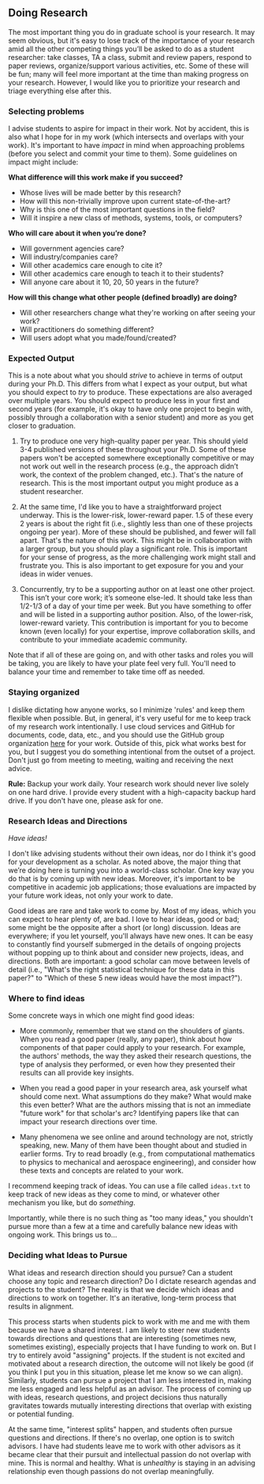 ## Doing Research

The most important thing you do in graduate school is your research.
It may seem obvious, but it's easy to lose track of the importance of your research amid all the other competing things you’ll be asked to do as a student researcher: take classes, TA a class, submit and review papers, respond to paper reviews, organize/support various activities, etc.
Some of these will be fun; many will feel more important at the time than making progress on your research.
However, I would like you to prioritize your research and triage everything else after this.

### Selecting problems

I advise students to aspire for impact in their work.
Not by accident, this is also what I hope for in my work (which intersects and overlaps with your work).
It's important to have _impact_ in mind when approaching problems (before you select and commit your time to them).
Some guidelines on impact might include:

**What difference will this work make if you succeed?** 
- Whose lives will be made better by this research?
- How will this non-trivially improve upon current state-of-the-art?
- Why is this one of the most important questions in the field?
- Will it inspire a new class of methods, systems, tools, or computers?

**Who will care about it when you’re done?**
- Will government agencies care?
- Will industry/companies care?
- Will other academics care enough to cite it?
- Will other academics care enough to teach it to their students?
- Will anyone care about it 10, 20, 50 years in the future?

**How will this change what other people (defined broadly) are doing?**
- Will other researchers change what they're working on after seeing your work?
- Will practitioners do something different?
- Will users adopt what you made/found/created?

### Expected Output

This is a note about what you should _strive_ to achieve in terms of output during your Ph.D.
This differs from what I expect as your output, but what you should expect to _try_ to produce.
These expectations are also averaged over multiple years.
You should expect to produce less in your first and second years (for example, it's okay to have only one project to begin with, possibly through a collaboration with a senior student) and more as you get closer to graduation.

1. Try to produce one very high-quality paper per year.
This should yield 3-4 published versions of these throughout your Ph.D.
Some of these papers won't be accepted somewhere exceptionally competitive or may not work out well in the research process (e.g., the approach didn’t work, the context of the problem changed, etc.).
That's the nature of research.
This is the most important output you might produce as a student researcher.

2. At the same time, I'd like you to have a straightforward project underway.
This is the lower-risk, lower-reward paper.
1.5 of these every 2 years is about the right fit (i.e., slightly less than one of these projects ongoing per year).
More of these should be published, and fewer will fall apart.
That's the nature of this work.
This might be in collaboration with a larger group, but you should play a significant role.
This is important for your sense of progress, as the more challenging work might stall and frustrate you.
This is also important to get exposure for you and your ideas in wider venues.

3. Concurrently, try to be a supporting author on at least one other project.
This isn’t your core work; it’s someone else-led.
It should take less than 1/2-1/3 of a day of your time per week.
But you have something to offer and will be listed in a supporting author position.
Also, of the lower-risk, lower-reward variety.
This contribution is important for you to become known (even locally) for your expertise, improve collaboration skills, and contribute to your immediate academic community.

Note that if all of these are going on, and with other tasks and roles you will be taking, you are likely to have your plate feel very full.
You'll need to balance your time and remember to take time off as needed.

### Staying organized

I dislike dictating how anyone works, so I minimize 'rules' and keep them flexible when possible.
But, in general, it's very useful for me to keep track of my research work intentionally.
I use cloud services and GitHub for documents, code, data, etc., and you should use the GitHub group organization [here](https://github.com/comp-physics/) for your work.
Outside of this, pick what works best for you, but I suggest you do something intentional from the outset of a project.
Don't just go from meeting to meeting, waiting and receiving the next advice.

**Rule:**
Backup your work daily.
Your research work should never live solely on one hard drive.
I provide every student with a high-capacity backup hard drive.
If you don't have one, please ask for one.

### Research Ideas and Directions

_Have ideas!_

I don't like advising students without their own ideas, nor do I think it's good for your development as a scholar.
As noted above, the major thing that we’re doing here is turning you into a world-class scholar.
One key way you do that is by coming up with new ideas.
Moreover, it's important to be competitive in academic job applications; those evaluations are impacted by your future work ideas, not only your work to date.

Good ideas are rare and take work to come by.
Most of my ideas, which you can expect to hear plenty of, are bad.
I love to hear ideas, good or bad; some might be the opposite after a short (or long) discussion.
Ideas are everywhere; if you let yourself, you'll always have new ones.
It can be easy to constantly find yourself submerged in the details of ongoing projects without popping up to think about and consider new projects, ideas, and directions.
Both are important: a good scholar can move between levels of detail (i.e., "What's the right statistical technique for these data in this paper?" to "Which of these 5 new ideas would have the most impact?").

### Where to find ideas

Some concrete ways in which one might find good ideas:

* More commonly, remember that we stand on the shoulders of giants.
When you read a good paper (really, any paper), think about how components of that paper could apply to your research.
For example, the authors' methods, the way they asked their research questions, the type of analysis they performed, or even how they presented their results can all provide key insights.

* When you read a good paper in your research area, ask yourself what should come next.
What assumptions do they make?
What would make this even better?
What are the authors missing that is not an immediate "future work"  for that scholar's arc?
Identifying papers like that can impact your research directions over time.

* Many phenomena we see online and around technology are not, strictly speaking, new.
Many of them have been thought about and studied in earlier forms.
Try to read broadly (e.g., from computational mathematics to physics to mechanical and aerospace engineering), and consider how these texts and concepts are related to your work.

I recommend keeping track of ideas.
You can use a file called `ideas.txt` to keep track of new ideas as they come to mind, or whatever other mechanism you like, but do _something_.

Importantly, while there is no such thing as "too many ideas," you shouldn't pursue more than a few at a time and carefully balance new ideas with ongoing work.
This brings us to...

### Deciding what Ideas to Pursue

What ideas and research direction should you pursue?
Can a student choose any topic and research direction?
Do I dictate research agendas and projects to the student?
The reality is that we decide which ideas and directions to work on together.
It's an iterative, long-term process that results in alignment.

This process starts when students pick to work with me and me with them because we have a shared interest.
I am likely to steer new students towards directions and questions that are interesting (sometimes new, sometimes existing), especially projects that I have funding to work on.
But I try to entirely avoid "assigning" projects. 
If the student is not excited and motivated about a research direction, the outcome will not likely be good (if you think I put you in this situation, please let me know so we can align).
Similarly, students can pursue a project that I am less interested in, making me less engaged and less helpful as an advisor.
The process of coming up with ideas, research questions, and project decisions thus naturally gravitates towards mutually interesting directions that overlap with existing or potential funding.

At the same time, "interest splits" happen, and students often pursue questions and directions.
If there's no overlap, one option is to switch advisors.
I have had students leave me to work with other advisors as it became clear that their pursuit and intellectual passion do not overlap with mine.
This is normal and healthy. 
What is _unhealthy_ is staying in an advising relationship even though passions do not overlap meaningfully.

